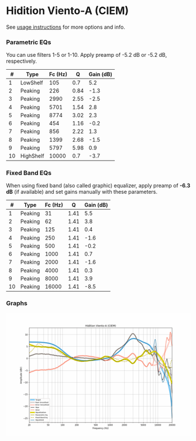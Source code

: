 # Hidition Viento-A (CIEM)
See [usage instructions](https://github.com/jaakkopasanen/AutoEq#usage) for more options and info.

### Parametric EQs
You can use filters 1-5 or 1-10. Apply preamp of -5.2 dB or -5.2 dB, respectively.

|   # | Type      |   Fc (Hz) |    Q |   Gain (dB) |
|-----|-----------|-----------|------|-------------|
|   1 | LowShelf  |       105 | 0.7  |         5.2 |
|   2 | Peaking   |       226 | 0.84 |        -1.3 |
|   3 | Peaking   |      2990 | 2.55 |        -2.5 |
|   4 | Peaking   |      5701 | 1.54 |         2.8 |
|   5 | Peaking   |      8774 | 3.02 |         2.3 |
|   6 | Peaking   |       454 | 1.16 |        -0.2 |
|   7 | Peaking   |       856 | 2.22 |         1.3 |
|   8 | Peaking   |      1399 | 2.68 |        -1.5 |
|   9 | Peaking   |      5797 | 5.98 |         0.9 |
|  10 | HighShelf |     10000 | 0.7  |        -3.7 |

### Fixed Band EQs
When using fixed band (also called graphic) equalizer, apply preamp of **-6.3 dB** (if available) and set gains manually with these parameters.

|   # | Type    |   Fc (Hz) |    Q |   Gain (dB) |
|-----|---------|-----------|------|-------------|
|   1 | Peaking |        31 | 1.41 |         5.5 |
|   2 | Peaking |        62 | 1.41 |         3.8 |
|   3 | Peaking |       125 | 1.41 |         0.4 |
|   4 | Peaking |       250 | 1.41 |        -1.6 |
|   5 | Peaking |       500 | 1.41 |        -0.2 |
|   6 | Peaking |      1000 | 1.41 |         0.7 |
|   7 | Peaking |      2000 | 1.41 |        -1.6 |
|   8 | Peaking |      4000 | 1.41 |         0.3 |
|   9 | Peaking |      8000 | 1.41 |         3.9 |
|  10 | Peaking |     16000 | 1.41 |        -8.5 |

### Graphs
![](./Hidition%20Viento-A%20(CIEM).png)
